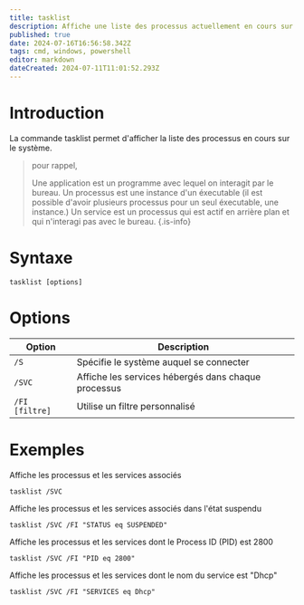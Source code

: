 ```yaml
---
title: tasklist
description: Affiche une liste des processus actuellement en cours sur un ordinateur local ou un ordinateur distant
published: true
date: 2024-07-16T16:56:58.342Z
tags: cmd, windows, powershell
editor: markdown
dateCreated: 2024-07-11T11:01:52.293Z
---
```


# Introduction

La commande tasklist permet d'afficher la liste des processus en cours sur le système.

> pour rappel,
>
> Une application est un programme avec lequel on interagit par le bureau.
> Un processus est une instance d'un éxecutable (il est possible d'avoir plusieurs processus pour un seul éxecutable, une instance.)
> Un service est un processus qui est actif en arrière plan et qui n'interagi pas avec le bureau.
> {.is-info}

# Syntaxe

`tasklist [options]`

# Options

| Option         | Description                                         |
| -------------- | --------------------------------------------------- |
| `/S`           | Spécifie le système auquel se connecter             |
| `/SVC`         | Affiche les services hébergés dans chaque processus |
| `/FI [filtre]` | Utilise un filtre personnalisé                      |

# Exemples

Affiche les processus et les services associés

`tasklist /SVC`

Affiche les processus et les services associés dans l'état suspendu

`tasklist /SVC /FI "STATUS eq SUSPENDED"`

Affiche les processus et les services dont le Process ID (PID) est 2800

`tasklist /SVC /FI "PID eq 2800"`

Affiche les processus et les services dont le nom du service est "Dhcp"

`tasklist /SVC /FI "SERVICES eq Dhcp"`
